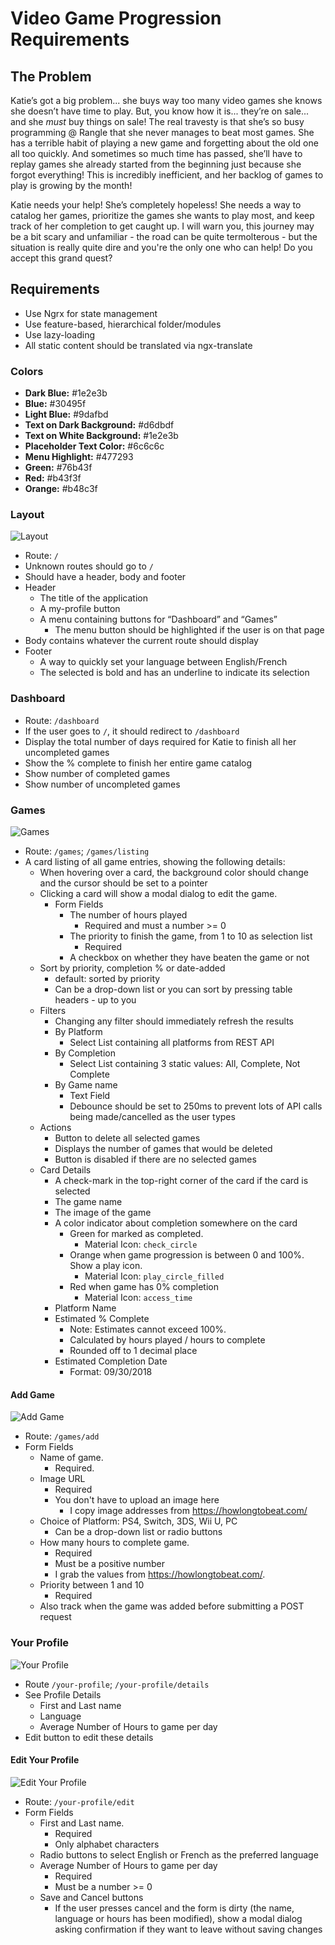# Video Game Progression Requirements

## The Problem

Katie’s got a big problem... she buys way too many video games she knows she doesn’t have
time to play. But, you know how it is... they’re on sale... and she *must* buy things on sale!
The real travesty is that she’s so busy programming @ Rangle that she never manages to beat
most games. She has a terrible habit of playing a new game and forgetting about the old
one all too quickly. And sometimes so much time has passed, she’ll have to replay games she
already started from the beginning just because she forgot everything! This is incredibly
inefficient, and her backlog of games to play is growing by the month!

Katie needs your help! She’s completely hopeless! She needs a way to catalog her games,
prioritize the games she wants to play most, and keep track of her completion to get caught
up. I will warn you, this journey may be a bit scary and unfamiliar - the road can be
quite termolterous - but the situation is really quite dire and you're the only one who
can help! Do you accept this grand quest?

## Requirements

* Use Ngrx for state management
* Use feature-based, hierarchical folder/modules
* Use lazy-loading
* All static content should be translated via ngx-translate

### Colors

* **Dark Blue:** #1e2e3b
* **Blue:** #30495f
* **Light Blue:** #9dafbd
* **Text on Dark Background:** #d6dbdf
* **Text on White Background:** #1e2e3b
* **Placeholder Text Color:** #6c6c6c
* **Menu Highlight:** #477293
* **Green:** #76b43f
* **Red:** #b43f3f
* **Orange:** #b48c3f

### Layout

![Layout](images/layout.png "Layout")

* Route: `/`
* Unknown routes should go to `/`
* Should have a header, body and footer
* Header
  * The title of the application
  * A my-profile button
  * A menu containing buttons for “Dashboard” and “Games”
    * The menu button should be highlighted if the user is on that page
* Body contains whatever the current route should display
* Footer
  * A way to quickly set your language between English/French
  * The selected is bold and has an underline to indicate its selection

### Dashboard

* Route: `/dashboard`
* If the user goes to `/`, it should redirect to `/dashboard`
* Display the total number of days required for Katie to finish all her uncompleted games
* Show the % complete to finish her entire game catalog
* Show number of completed games
* Show number of uncompleted games

### Games

![Games](images/games.png "Games")

* Route: `/games`; `/games/listing`
* A card listing of all game entries, showing the following details:
  * When hovering over a card, the background color should change and
    the cursor should be set to a pointer
  * Clicking a card will show a modal dialog to edit the game.
    * Form Fields
      * The number of hours played
        * Required and must a number >= 0
      * The priority to finish the game, from 1 to 10 as selection list
        * Required
      * A checkbox on whether they have beaten the game or not
  * Sort by priority, completion % or date-added
    * default: sorted by priority
    * Can be a drop-down list or you can sort by pressing table headers - up to you
  * Filters
    * Changing any filter should immediately refresh the results
    * By Platform
      * Select List containing all platforms from REST API
    * By Completion
      * Select List containing 3 static values: All, Complete, Not Complete
    * By Game name
      * Text Field
      * Debounce should be set to 250ms to prevent lots of API calls
        being made/cancelled as the user types
  * Actions
    * Button to delete all selected games
    * Displays the number of games that would be deleted
    * Button is disabled if there are no selected games
  * Card Details
    * A check-mark in the top-right corner of the card if the card is selected
    * The game name
    * The image of the game
    * A color indicator about completion somewhere on the card
      * Green for marked as completed.
        * Material Icon: `check_circle`
      * Orange when game progression is between 0 and 100%. Show a play icon.
        * Material Icon: `play_circle_filled`
      * Red when game has 0% completion
        * Material Icon: `access_time`
    * Platform Name
    * Estimated % Complete
      * Note: Estimates cannot exceed 100%.
      * Calculated by hours played / hours to complete
      * Rounded off to 1 decimal place
    * Estimated Completion Date
      * Format: 09/30/2018

#### Add Game

![Add Game](images/add-game.png "Add Game")

* Route: `/games/add`
* Form Fields
  * Name of game.
    * Required.
  * Image URL
    * Required
    * You don't have to upload an image here
      * I copy image addresses from https://howlongtobeat.com/
  * Choice of Platform: PS4, Switch, 3DS, Wii U, PC
    * Can be a drop-down list or radio buttons
  * How many hours to complete game.
    * Required
    * Must be a positive number
    * I grab the values from https://howlongtobeat.com/.
  * Priority between 1 and 10
    * Required
  * Also track when the game was added before submitting a POST request

### Your Profile

![Your Profile](images/your-profile.png "Your Profile")

* Route `/your-profile`; `/your-profile/details`
* See Profile Details
  * First and Last name
  * Language
  * Average Number of Hours to game per day
* Edit button to edit these details

#### Edit Your Profile

![Edit Your Profile](images/edit-your-profile.png "Edit Your Profile")

* Route: `/your-profile/edit`
* Form Fields
  * First and Last name.
    * Required
    * Only alphabet characters
  * Radio buttons to select English or French as the preferred language
  * Average Number of Hours to game per day
    * Required
    * Must be a number >= 0
  * Save and Cancel buttons
    * If the user presses cancel and the form is dirty (the name, language or hours has
      been modified), show a modal dialog asking confirmation if they want to leave without
      saving changes
